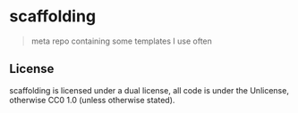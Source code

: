 # scaffolding
 
> meta repo containing some templates I use often

## License

scaffolding is licensed under a dual license, all code is under the Unlicense, otherwise CC0 1.0 (unless otherwise stated).
